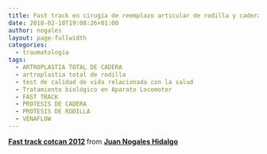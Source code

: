 ```yaml
---
title: Fast track en cirugía de reemplazo articular de rodilla y cadera
date: 2018-02-10T19:08:26+01:00
author: nogales
layout: page-fullwidth
categories:
  - traumatologia
tags:
  - ARTROPLASTIA TOTAL DE CADERA
  - artroplastia total de rodilla
  - test de calidad de vida relacionada con la salud
  - Tratamiento biológico en Aparato Locomotor
  - FAST TRACK
  - PROTESIS DE CADERA
  - PROTESIS DE RODILLA
  - VENAFLOW
---
```

<div style="margin-bottom: 5px;">
  <strong> <a title="Fast track cotcan 2012" href="//www.slideshare.net/JuanNogalesHidalgo/fast-track-cotcan-2012-87746701" target="_blank">Fast track cotcan 2012</a> </strong> from <strong><a href="https://www.slideshare.net/JuanNogalesHidalgo" target="_blank">Juan Nogales Hidalgo</a></strong>
</div>